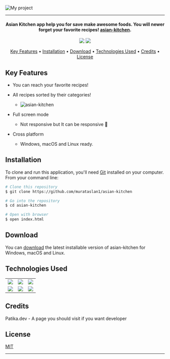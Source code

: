 ![My project](https://user-images.githubusercontent.com/89473605/178246337-7eb5aec5-fdc4-458e-8de7-d6f6095965ef.png)


<hr>
<h4 align="center">Asian Kitchen app help you for save make awesome foods. You will newer forget your favorite recipes! <a href="https://github.com/murataslan1/asian-kitchen" target="_blank">asian-kitchen</a>.</h4>

<p align="center">
  <img src="https://img.shields.io/github/commit-activity/y/murataslan1/asian-kitchen">
  <img src="https://img.shields.io/github/license/murataslan1/asian-kitchen">
</p>

<p align="center">
  <a href="#key-features">Key Features</a> •
  <a href="#installation">Installation</a> •
  <a href="#download">Download</a> •
  <a href="#technologies-used">Technologies Used</a> •
  <a href="#credits">Credits</a> •
  <a href="#license">License</a>
</p>

## Key Features

* You can reach your favorite recipes!
* All recipes sorted by their categories!
  - ![asian-kitchen](https://user-images.githubusercontent.com/89473605/178245811-bc798a19-6adc-435b-a203-ab9592c1fbe4.gif)

* Full screen mode
  - Not responsive but It can be responsive 🌺
* Cross platform
  - Windows, macOS and Linux ready.

## Installation

To clone and run this application, you'll need [Git](https://git-scm.com) installed on your computer. From your command line:

```bash
# Clone this repository
$ git clone https://github.com/murataslan1/asian-kitchen

# Go into the repository
$ cd asian-kitchen

# Open with browser
$ open index.html
```


## Download

You can [download](https://github.com/murataslan1/asian-kitchen) the latest installable version of asian-kitchen for Windows, macOS and Linux.

## Technologies Used

<table style"float:right;">
  <tr>
    <td><img src="https://img.shields.io/badge/-JavaScript-black?style=flat&logo=javascript"/></td>
    <td><img src="https://img.shields.io/badge/-HTML5-E34F26?style=flat&logo=html5&logoColor=white"></td>
    <td><img src="https://img.shields.io/badge/-CSS3-1572B6?style=flat&logo=css3"/></td>
  </tr>
  <tr>
    <td><img src="https://img.shields.io/badge/-Bootstrap-563D7C?style=flat&logo=bootstrap"/></td>
    <td><img src="https://img.shields.io/badge/-Github-black?style=flat&logo=github"/></td>
    <td> <img src="https://img.shields.io/badge/-Git-black?style=flat&logo=git"/></td>
  </tr>
</table>

## Credits

Patika.dev - A page you should visit if you want developer


## License

[MIT](https://choosealicense.com/licenses/mit)

---
